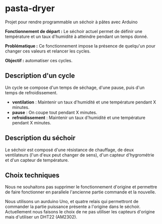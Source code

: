 # pasta-dryer
Projet pour rendre programmable un séchoir à pâtes avec Arduino

**Fonctionnement de départ :** Le séchoir actuel permet de définir une température et un taux d'humidité à atteindre pendant un temps donné.

**Problématique :** Ce fonctionnement impose la présence de quelqu'un pour changer ces valeurs et relancer les cycles.

**Objectif :** automatiser ces cycles.

## Description d'un cycle
Un cycle se compose d'un temps de séchage, d'une pause, puis d'un temps de refroidissement.

- **ventilation** : Maintenir un taux d'humidité et une température pendant X minutes.
- **pause** : On coupe tout pendant X minutes.
- **refroidissement** : Maintenir un taux d'humidité et une température pendant X minutes.

## Description du séchoir
Le séchoir est composé d'une résistance de chauffage, de deux ventilateurs (l'un d'eux peut changer de sens), d'un capteur d'hygrométrie et d'un capteur de température.

## Choix techniques
Nous ne souhaitons pas supprimer le fonctionnement d'origine et permettre de faire fonctionner en parallele l'ancienne partie commande et la nouvelle.

Nous utilisons un aurduino Uno, et quatre relais qui permettront de commander la partie puissance présente a l'origine dans le séchoir. Actuellement nous faisons le choix de ne pas utiliser les capteurs d'origine mais d'utiliser un DHT22 (AM2302).
